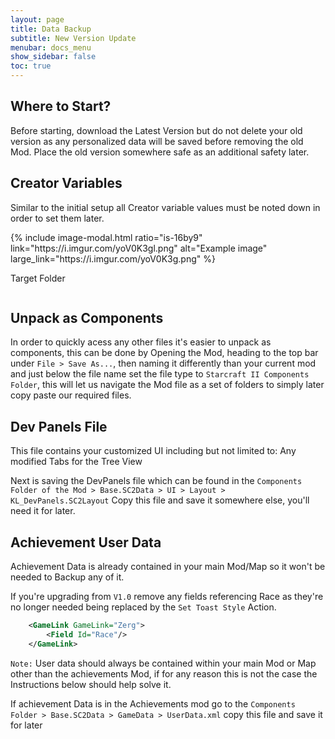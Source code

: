 ```yaml
---
layout: page
title: Data Backup
subtitle: New Version Update
menubar: docs_menu
show_sidebar: false
toc: true
---
```


## Where to Start?

Before starting, download the Latest Version but do not delete your old version as any personalized data will be saved before removing the old Mod. Place the old version somewhere safe as an additional safety later.

## Creator Variables
Similar to the initial setup all Creator variable values must be noted down in order to set them later.

<div class="columns">
<div class="column is-6">
{% include image-modal.html ratio="is-16by9" link="https://i.imgur.com/yoV0K3gl.png" alt="Example image" large_link="https://i.imgur.com/yoV0K3g.png" %}

Target Folder
</div>
<div class="column is-6">
</div>
</div>

## Unpack as Components

In order to quickly acess any other files it's easier to unpack as components, this can be done by Opening the Mod, heading to the top bar under `File > Save As...`, then naming it differently than your current mod and just below the file name set the file type to `Starcraft II Components Folder`, this will let us navigate the Mod file as a set of folders to simply later copy paste our required files.

## Dev Panels File

This file contains your customized UI including but not limited to: Any modified Tabs for the Tree View

Next is saving the DevPanels file which can be found in the `Components Folder of the Mod > Base.SC2Data > UI > Layout > KL_DevPanels.SC2Layout` Copy this file and save it somewhere else, you'll need it for later.

## Achievement User Data

Achievement Data is already contained in your main Mod/Map so it won't be needed to Backup any of it.

If you're upgrading from `V1.0` remove any fields referencing Race as they're no longer needed being replaced by the `Set Toast Style` Action.

```XML
    <GameLink GameLink="Zerg">
        <Field Id="Race"/>
    </GameLink>
```

`Note:` User data should always be contained within your main Mod or Map other than the achievements Mod, if for any reason this is not the case the Instructions below should help solve it.

If achievement Data is in the Achievements mod go to the `Components Folder > Base.SC2Data > GameData > UserData.xml` copy this file and save it for later